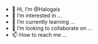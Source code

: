 - 👋 Hi, I’m @Halogais
- 👀 I’m interested in ...
- 🌱 I’m currently learning ...
- 💞️ I’m looking to collaborate on ...
- 📫 How to reach me ...

<!---
Halogais/Halogais is a ✨ special ✨ repository because its `README.md` (this file) appears on your GitHub profile.
You can click the Preview link to take a look at your changes.
--->
